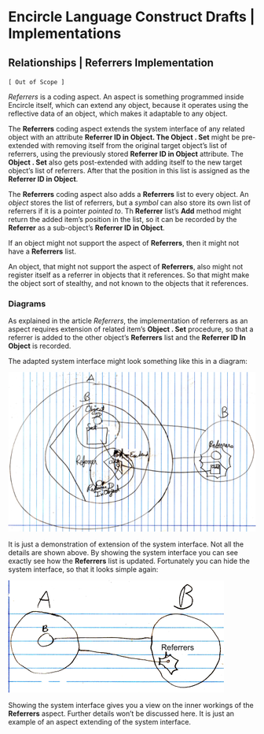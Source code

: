 ﻿Encircle Language Construct Drafts | Implementations
====================================================

Relationships | Referrers Implementation
----------------------------------------

`[ Out of Scope ]`

*Referrers* is a coding aspect. An aspect is something programmed inside Encircle itself, which can extend any object, because it operates using the reflective data of an object, which makes it adaptable to any object.

The __Referrers__ coding aspect extends the system interface of any related object with an attribute __Referrer ID in Object. The Object  .  Set__ might be pre-extended with removing itself from the original target object’s list of referrers, using the previously stored __Referrer ID in Object__ attribute. The __Object  .  Set__ also gets post-extended with adding itself to the new target object’s list of referrers. After that the position in this list is assigned as the __Referrer ID in Object__.

The __Referrers__ coding aspect also adds a __Referrers__ list to every object. An *object* stores the list of referrers, but a *symbol* can also store its own list of referrers if it is a pointer *pointed to*. Th  __Referrer__ list’s __Add__ method might return the added item’s position in the list, so it can be recorded by the __Referrer__ as a sub-object’s __Referrer ID in Object__.

If an object might not support the aspect of __Referrers__, then it might not have a __Referrers__ list.

An object, that might not support the aspect of __Referrers__, also might not register itself as a referrer in objects that it references. So that might make the object sort of stealthy, and not known to the objects that it references.

### Diagrams

As explained in the article *Referrers*, the implementation of referrers as an aspect requires extension of related item’s  __Object  .  Set__ procedure, so that a referrer is added to the other object’s __Referrers__ list and the __Referrer ID In Object__ is recorded.

The adapted system interface might look something like this in a diagram:

![](images/2.%20Referrers%20Implementation.001.png)

It is just a demonstration of extension of the system interface. Not all the details are shown above. By showing the system interface you can see exactly see how the __Referrers__ list is updated. Fortunately you can hide the system interface, so that it looks simple again:

![](images/2.%20Referrers%20Implementation.002.png)

Showing the system interface gives you a view on the inner workings of the __Referrers__ aspect. Further details won’t be discussed here. It is just an example of an aspect extending of the system interface.